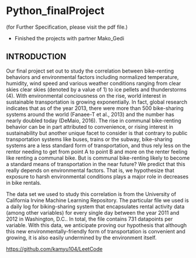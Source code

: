 # Python_finalProject

(for Further Specification, please visit the pdf file.)

* Finished the projects with partner Mako_Gedi

## INTRODUCTION
Our final project set out to study the correlation between bike-renting behaviors and environmental factors including normalized temperature, humidity, wind speed and various weather conditions ranging from clear skies clear skies (denoted by a value of 1) to ice pellets and thunderstorms (4). With environmental conciousness on the rise, world interest in sustainable transportation is growing exponentially. In fact, global research indicates that as of the year 2013, there were more than 500 bike-sharing systems around the world (Fanaee-T et al., 2013) and the number has nearly doubled today (DeMaio, 2016). The rise in communal bike-renting behavior can be in part attributed to convenience, or rising interest in sustainability but another unique facet to consider is that contrary to public transportation systems like buses, trains or the subway, bike-sharing systems are a less standard form of transportation, and thus rely less on the rentor needing to get from point A to point B and more on the renter feeling like renting a communal bike. But is communal bike-renting likely to become a standard means of transportation in the near future? We predict that this really depends on environmental factors. That is, we hypothesize that exposure to harsh environmental conditions plays a major role in decreases in bike rentals.

The data set we used to study this correlation is from the University of California Irvine Machine Learning Repository. The particular file we used is a daily log for biking-sharing system that encapsulates rental activity data (among other variables) for every single day between the year 2011 and 2012 in Washington, D.C.. In total, the file contains 731 datapoints per variable. With this data, we anticipate proving our hypothesis that although this new environmentally-friendly form of transportation is convenient and growing, it is also easily undermined by the environment itself. 

https://github.com/kamyu104/LeetCode
